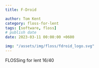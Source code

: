 ```yaml
---
title: F-Droid

author: Tom Kent
category: floss-for-lent
tags: [software, floss]
# publish date
date: 2023-03-11 00:00:00 +0600

img: "/assets/img/floss/fdroid_logo.svg"
---
```



FLOSSing for lent 16/40